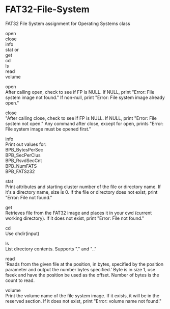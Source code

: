 # FAT32-File-System
FAT32 File System assignment for Operating Systems class

open <filename>  
close   
info  
stat <filename> or <directory name>  
get <filename>  
cd <directory>  
ls  
read <filename> <position> <number of bytes>  
volume  

open  
After calling open, check to see if FP is NULL. If NULL, print "Error: File system image not found." If non-null, print "Error: File system image already open."  

close  
"After calling close, check to see if FP is NULL. If NULL, print "Error: File system not open." Any command after close, except for open, prints "Error: File system image must be opened first."  


info  
Print out values for:  
BPB_BytesPerSec  
BPB_SecPerClus  
BPB_RsvdSecCnt  
BPB_NumFATS  
BPB_FATSz32  


stat  
Print attributes and starting cluster number of the file or directory name. If it's a directory name, size is 0. If the file or directory does not exist, print "Error: File not found."  


get  
Retrieves file from the FAT32 image and places it in your cwd (current working directory). If it does not exist, print "Error: File not found."  


cd  
Use chdir(input)  


ls  
List directory contents. Supports "." and ".."  


read  
'Reads from the given file at the position, in bytes, specified by the position parameter and output the number bytes specified.' Byte is in size 1, use fseek and have the position be used as the offset. Number of bytes is the count to read.  


volume  
Print the volume name of the file system image. If it exists, it will be in the reserved section. If it does not exist, print "Error: volume name not found."